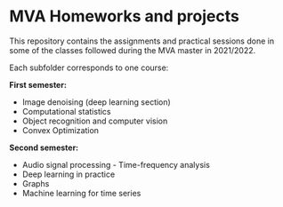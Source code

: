 # MVA Homeworks and projects

This repository contains the assignments and practical sessions done in some of the classes followed during the MVA master in 2021/2022.

Each subfolder corresponds to one course:

**First semester:**

* Image denoising (deep learning section)
* Computational statistics
* Object recognition and computer vision
* Convex Optimization

**Second semester:**

* Audio signal processing - Time-frequency analysis
* Deep learning in practice
* Graphs
* Machine learning for time series

